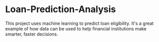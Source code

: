 # Loan-Prediction-Analysis
This project uses machine learning to predict loan eligibility. It's a great example of how data can be used to help financial institutions make smarter, faster decisions.
